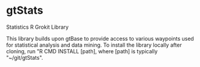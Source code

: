 gtStats
=======

Statistics R Grokit Library

This library builds upon gtBase to provide access to various waypoints used for statistical analysis and data mining.
To install the library locally after cloning, run "R CMD INSTALL [path], where [path] is typically "~/git/gtStats".